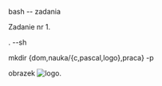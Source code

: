 bash -- zadania

Zadanie nr 1.

.   --sh

mkdir {dom,nauka/{c,pascal,logo},praca} -p

obrazek
![logo](http://tecadmin.net/wp-content/uploads/2013/02/bash-logo.jpg).

